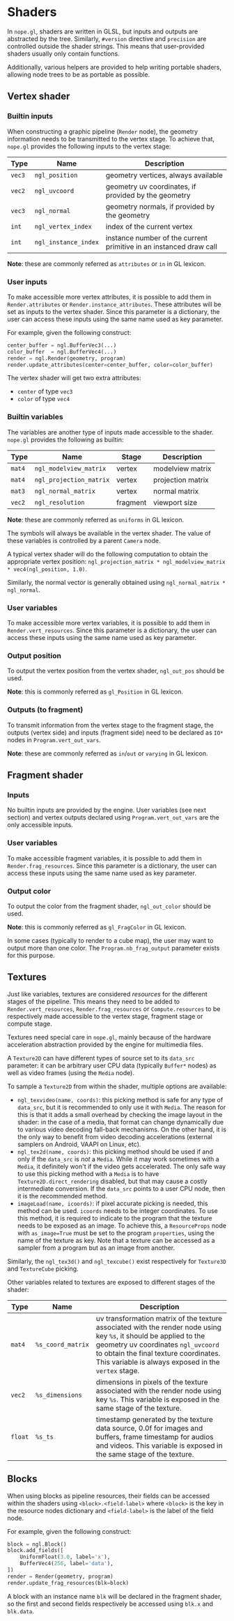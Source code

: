 # Shaders

In `nope.gl`, shaders are written in GLSL, but inputs and outputs are
abstracted by the tree. Similarly, `#version` directive and `precision` are
controlled outside the shader strings. This means that user-provided shaders
usually only contain functions.

Additionally, various helpers are provided to help writing portable shaders,
allowing node trees to be as portable as possible.


## Vertex shader

### Builtin inputs

When constructing a graphic pipeline (`Render` node), the geometry information
needs to be transmitted to the vertex stage. To achieve that, `nope.gl`
provides the following inputs to the vertex stage:

Type   | Name           | Description
-------|----------------|------------
`vec3` | `ngl_position` | geometry vertices, always available
`vec2` | `ngl_uvcoord`  | geometry uv coordinates, if provided by the geometry
`vec3` | `ngl_normal`   | geometry normals, if provided by the geometry
`int`  | `ngl_vertex_index`   | index of the current vertex
`int`  | `ngl_instance_index` | instance number of the current primitive in an instanced draw call

**Note**: these are commonly referred as `attributes` or `in` in GL lexicon.

### User inputs

To make accessible more vertex attributes, it is possible to add them in
`Render.attributes` or `Render.instance_attributes`. These attributes will be
set as inputs to the vertex shader. Since this parameter is a dictionary, the
user can access these inputs using the same name used as key parameter.

For example, given the following construct:

```python
center_buffer = ngl.BufferVec3(...)
color_buffer  = ngl.BufferVec4(...)
render = ngl.Render(geometry, program)
render.update_attributes(center=center_buffer, color=color_buffer)
```

The vertex shader will get two extra attributes:

- `center` of type `vec3`
- `color` of type `vec4`

### Builtin variables

The variables are another type of inputs made accessible to the shader.
`nope.gl` provides the following as builtin:

Type   | Name                    | Stage    | Description
-------|-------------------------|----------|------------
`mat4` | `ngl_modelview_matrix`  | vertex   | modelview matrix
`mat4` | `ngl_projection_matrix` | vertex   | projection matrix
`mat3` | `ngl_normal_matrix`     | vertex   | normal matrix
`vec2` | `ngl_resolution`        | fragment | viewport size

**Note**: these are commonly referred as `uniforms` in GL lexicon.

The symbols will always be available in the vertex shader. The value of these
variables is controlled by a parent `Camera` node.

A typical vertex shader will do the following computation to obtain the
appropriate vertex position: `ngl_projection_matrix * ngl_modelview_matrix *
vec4(ngl_position, 1.0)`.

Similarly, the normal vector is generally obtained using `ngl_normal_matrix *
ngl_normal`.

### User variables

To make accessible more vertex variables, it is possible to add them in
`Render.vert_resources`. Since this parameter is a dictionary, the user can
access these inputs using the same name used as key parameter.

### Output position

To output the vertex position from the vertex shader, `ngl_out_pos` should be
used.

**Note**: this is commonly referred as `gl_Position` in GL lexicon.

### Outputs (to fragment)

To transmit information from the vertex stage to the fragment stage, the
outputs (vertex side) and inputs (fragment side) need to be declared as
`IO*` nodes in `Program.vert_out_vars`.

**Note**: these are commonly referred as `in`/`out` or `varying` in GL lexicon.


## Fragment shader

### Inputs

No builtin inputs are provided by the engine. User variables (see next section)
and vertex outputs declared using `Program.vert_out_vars` are the only
accessible inputs.

### User variables

To make accessible fragment variables, it is possible to add them in
`Render.frag_resources`. Since this parameter is a dictionary, the user can
access these inputs using the same name used as key parameter.

### Output color

To output the color from the fragment shader, `ngl_out_color` should be used.

**Note**: this is commonly referred as `gl_FragColor` in GL lexicon.

In some cases (typically to render to a cube map), the user may want to output
more than one color. The `Program.nb_frag_output` parameter exists for this
purpose.


## Textures

Just like variables, textures are considered *resources* for the different
stages of the pipeline. This means they need to be added to
`Render.vert_resources`, `Render.frag_resources` or `Compute.resources` to be
respectively made accessible to the vertex stage, fragment stage or compute
stage.

Textures need special care in `nope.gl`, mainly because of the hardware
acceleration abstraction provided by the engine for multimedia files.

A `Texture2D` can have different types of source set to its `data_src`
parameter: it can be arbitrary user CPU data (typically `Buffer*` nodes) as
well as video frames (using the `Media` node).

To sample a `Texture2D` from within the shader, multiple options are available:

- `ngl_texvideo(name, coords)`: this picking method is safe for any type of
  `data_src`, but it is recommended to only use it with `Media`. The reason for
  this is that it adds a small overhead by checking the image layout in the
  shader: in the case of a media, that format can change dynamically due to
  various video decoding fall-back mechanisms.  On the other hand, it is the
  only way to benefit from video decoding accelerations (external samplers on
  Android, VAAPI on Linux, etc).
- `ngl_tex2d(name, coords)`: this picking method should be used if and only if
  the `data_src` is *not* a `Media`. While it may work sometimes with a
  `Media`, it definitely won't if the video gets accelerated. The only safe way
  to use this picking method with a `Media` is to have
  `Texture2D.direct_rendering` disabled, but that may cause a costly
  intermediate conversion. If the `data_src` points to a user CPU node, then it
  is the recommended method.
- `imageLoad(name, icoords)`: if pixel accurate picking is needed, this method
  can be used. `icoords` needs to be integer coordinates. To use this method,
  it is required to indicate to the program that the texture needs to be
  exposed as an image. To achieve this, a `ResourceProps` node with
  `as_image=True` must be set to the program `properties`, using the name of
  the texture as key. Note that a texture can be accessed as a sampler from a
  program but as an image from another.

Similarly, the `ngl_tex3d()` and `ngl_texcube()` exist respectively for
`Texture3D` and `TextureCube` picking.

Other variables related to textures are exposed to different stages of the shader:

Type   | Name              | Description
-------|-------------------|------------
`mat4` | `%s_coord_matrix` | uv transformation matrix of the texture associated with the render node using key `%s`, it should be applied to the geometry uv coordinates `ngl_uvcoord` to obtain the final texture coordinates. This variable is always exposed in the `vertex` stage.
`vec2` | `%s_dimensions`   | dimensions in pixels of the texture associated with the render node using key `%s`. This variable is exposed in the same stage of the texture.
`float`| `%s_ts`           | timestamp generated by the texture data source, 0.0f for images and buffers, frame timestamp for audios and videos. This variable is exposed in the same stage of the texture.


## Blocks

When using blocks as pipeline resources, their fields can be accessed within
the shaders using `<block>.<field-label>` where `<block>` is the key in the
resource nodes dictionary and `<field-label>` is the label of the field node.

For example, given the following construct:

```python
block = ngl.Block()
block.add_fields([
    UniformFloat(3.0, label='x'),
    BufferVec4(256, label='data'),
])
render = Render(geometry, program)
render.update_frag_resources(blk=block)
```

A block with an instance name `blk` will be declared in the fragment shader, so
the first and second fields respectively be accessed using `blk.x` and
`blk.data`.
